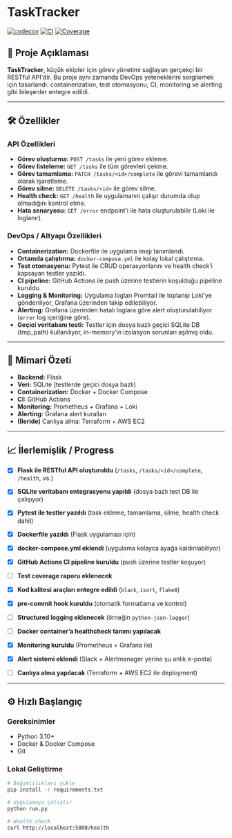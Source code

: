 # TaskTracker 

[![codecov](https://codecov.io/gh/DumanIbrahim/TaskTracker/branch/main/graph/badge.svg)](https://codecov.io/gh/DumanIbrahim/TaskTracker)
[![CI](https://img.shields.io/badge/CI-pending-lightgrey)](#) <!-- Replace with actual GitHub Actions badge after CI passes -->
[![Coverage](https://img.shields.io/badge/coverage---%25-lightgrey)](#) <!-- Optional: replace with real coverage badge if added -->

## 🚀 Proje Açıklaması

**TaskTracker**, küçük ekipler için görev yönetimi sağlayan gerçekçi bir RESTful API'dir. Bu proje aynı zamanda DevOps yeteneklerini sergilemek için tasarlandı: containerization, test otomasyonu, CI, monitoring ve alerting gibi bileşenler entegre edildi.

---

## 🛠️ Özellikler

### API Özellikleri
- **Görev oluşturma:** `POST /tasks` ile yeni görev ekleme.  
- **Görev listeleme:** `GET /tasks` ile tüm görevleri çekme.  
- **Görev tamamlama:** `PATCH /tasks/<id>/complete` ile görevi tamamlandı olarak işaretleme.  
- **Görev silme:** `DELETE /tasks/<id>` ile görev silme.  
- **Health check:** `GET /health` ile uygulamanın çalışır durumda olup olmadığını kontrol etme.  
- **Hata senaryosu:** `GET /error` endpoint’i ile hata oluşturulabilir (Loki ile loglanır).

### DevOps / Altyapı Özellikleri
- **Containerization:** Dockerfile ile uygulama imajı tanımlandı.  
- **Ortamda çalıştırma:** `docker-compose.yml` ile kolay lokal çalıştırma.  
- **Test otomasyonu:** Pytest ile CRUD operasyonlarını ve health check’i kapsayan testler yazıldı.  
- **CI pipeline:** GitHub Actions ile push üzerine testlerin koşulduğu pipeline kuruldu.  
- **Logging & Monitoring:** Uygulama logları Promtail ile toplanıp Loki’ye gönderiliyor, Grafana üzerinden takip edilebiliyor.  
- **Alerting:** Grafana üzerinden hatalı loglara göre alert oluşturulabiliyor (`error` log içeriğine göre).  
- **Geçici veritabanı testi:** Testler için dosya bazlı geçici SQLite DB (tmp_path) kullanılıyor, in-memory’in izolasyon sorunları aşılmış oldu.  

---

## 🧩 Mimari Özeti

- **Backend:** Flask  
- **Veri:** SQLite (testlerde geçici dosya bazlı)  
- **Containerization:** Docker + Docker Compose  
- **CI:** GitHub Actions  
- **Monitoring:** Prometheus + Grafana + Loki  
- **Alerting:** Grafana alert kuralları  
- **(İleride)** Canlıya alma: Terraform + AWS EC2  

---

## 📈 İlerlemişlik / Progress

- [x] **Flask ile RESTful API oluşturuldu** (`/tasks`, `/tasks/<id>/complete`, `/health`, vs.)
- [x] **SQLite veritabanı entegrasyonu yapıldı** (dosya bazlı test DB ile çalışıyor)
- [x] **Pytest ile testler yazıldı** (task ekleme, tamamlama, silme, health check dahil)
- [x] **Dockerfile yazıldı** (Flask uygulaması için)
- [x] **docker-compose.yml eklendi** (uygulama kolayca ayağa kaldırılabiliyor)
- [x] **GitHub Actions CI pipeline kuruldu** (push üzerine testler koşuyor)
- [ ] **Test coverage raporu eklenecek**
- [x] **Kod kalitesi araçları entegre edildi** (`black`, `isort`, `flake8`)
- [x] **pre-commit hook kuruldu** (otomatik formatlama ve kontrol)
- [ ] **Structured logging eklenecek** (örneğin `python-json-logger`)
- [ ] **Docker container’a healthcheck tanımı yapılacak**
- [x] **Monitoring kuruldu** (Prometheus + Grafana ile)
- [x] **Alert sistemi eklendi** (Slack + Alertmanager yerine şu anlık e-posta)
- [ ] **Canlıya alma yapılacak** (Terraform + AWS EC2 ile deployment)


---

## ⚙️ Hızlı Başlangıç

### Gereksinimler
- Python 3.10+  
- Docker & Docker Compose  
- Git  

### Lokal Geliştirme
```bash
# Bağımlılıkları yükle
pip install -r requirements.txt

# Uygulamayı çalıştır
python run.py

# Health check
curl http://localhost:5000/health
